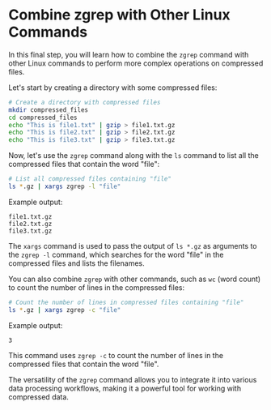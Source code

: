 # Combine zgrep with Other Linux Commands

In this final step, you will learn how to combine the `zgrep` command with other Linux commands to perform more complex operations on compressed files.

Let's start by creating a directory with some compressed files:

```bash
# Create a directory with compressed files
mkdir compressed_files
cd compressed_files
echo "This is file1.txt" | gzip > file1.txt.gz
echo "This is file2.txt" | gzip > file2.txt.gz
echo "This is file3.txt" | gzip > file3.txt.gz
```

Now, let's use the `zgrep` command along with the `ls` command to list all the compressed files that contain the word "file":

```bash
# List all compressed files containing "file"
ls *.gz | xargs zgrep -l "file"
```

Example output:

```
file1.txt.gz
file2.txt.gz
file3.txt.gz
```

The `xargs` command is used to pass the output of `ls *.gz` as arguments to the `zgrep -l` command, which searches for the word "file" in the compressed files and lists the filenames.

You can also combine `zgrep` with other commands, such as `wc` (word count) to count the number of lines in the compressed files:

```bash
# Count the number of lines in compressed files containing "file"
ls *.gz | xargs zgrep -c "file"
```

Example output:

```
3
```

This command uses `zgrep -c` to count the number of lines in the compressed files that contain the word "file".

The versatility of the `zgrep` command allows you to integrate it into various data processing workflows, making it a powerful tool for working with compressed data.

